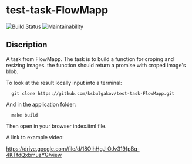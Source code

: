 # test-task-FlowMapp

[![Build Status](https://travis-ci.com/ksbulgakov/test-task-FlowMapp.svg?branch=master)](https://travis-ci.com/ksbulgakov/test-task-FlowMapp)
[![Maintainability](https://api.codeclimate.com/v1/badges/2859eb48fdf6a9b58362/maintainability)](https://codeclimate.com/github/ksbulgakov/test-task-FlowMapp/maintainability)

## Discription

A task from FlowMapp.
The task is to build a function for croping and resizing images. the function should return a promise with croped image's blob.

To look at the result locally input into a terminal:

```
  git clone https://github.com/ksbulgakov/test-task-FlowMapp.git
```

And in the application folder:
```
  make build
```
Then open in your browser index.itml file.

A link to example video:

https://drive.google.com/file/d/18OIhHgJ_OJv319fpBq-4KTfdQxbmuzYG/view